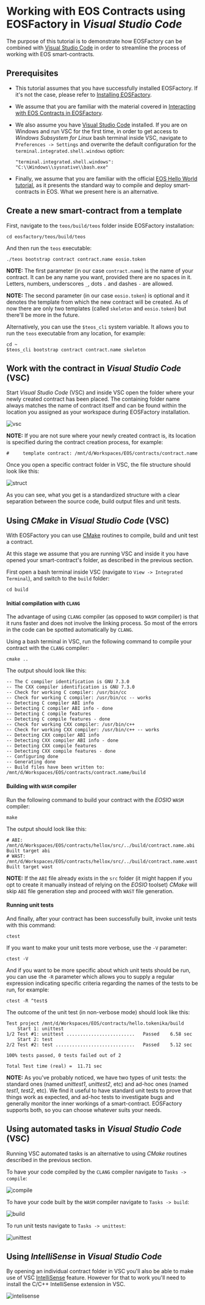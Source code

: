 # Working with EOS Contracts using EOSFactory in *Visual Studio Code*

The purpose of this tutorial is to demonstrate how EOSFactory can be combined with [Visual Studio Code](https://code.visualstudio.com/) in order to streamline the process of working with EOS smart-contracts.

## Prerequisites

- This tutorial assumes that you have successfully installed EOSFactory. If it's not the case, please refer to [Installing EOSFactory](https://mail.google.com/mail/u/0/01.InstallingEOSFactory.html).

- We assume that you are familiar with the material covered in [Interacting with EOS Contracts in EOSFactory](https://mail.google.com/mail/u/0/02.InteractingWithEOSContractsInEOSFactory.html).

- We also assume you have [Visual Studio Code](https://code.visualstudio.com/) installed. If you are on Windows and run VSC for the first time, in order to get access to *Windows Subsystem for Linux* bash terminal inside VSC, navigate to `Preferences -> Settings` and overwrite the default configuration for the `terminal.integrated.shell.windows` option:

  ```
  "terminal.integrated.shell.windows": "C:\\Windows\\sysnative\\bash.exe"
  ```

- Finally, we assume that you are familiar with the official [EOS Hello World tutorial](https://github.com/EOSIO/eos/wiki/Tutorial-Hello-World-Contract), as it presents the standard way to compile and deploy smart-contracts in EOS. What we present here is an alternative.

## Create a new smart-contract from a template

First, navigate to the `teos/build/teos` folder inside EOSFactory installation:

```
cd eosfactory/teos/build/teos
```

And then run the `teos` executable:

```
./teos bootstrap contract contract.name eosio.token
```

**NOTE:** The first parameter (in our case `contract.name`) is the name of your contract. It can be any name you want, provided there are no spaces in it. Letters, numbers, underscores `_`, dots `.` and dashes `-` are allowed.

**NOTE:** The second parameter (in our case `eosio.token`) is optional and it denotes the template from which the new contract will be created. As of now there are only two templates (called `skeleton` and `eosio.token`) but there'll be more in the future.

Alternatively, you can use the `$teos_cli` system variable. It allows you to run the `teos` executable from any location, for example:

```
cd ~
$teos_cli bootstrap contract contract.name skeleton
```

## Work with the contract in *Visual Studio Code* (VSC)

Start *Visual Studio Code* (VSC) and inside VSC open the folder where your newly created contract has been placed. The containing folder name always matches the name of contract itself and can be found within the location you assigned as your workspace during EOSFactory installation.

![vsc](D:\Workspaces\EOS\eosfactory\docs\sphinx\source\tutorials\images\open_folder.png)

**NOTE:** If you are not sure where your newly created contract is, its location is specified during the contract creation process, for example:

```
#     template contract: /mnt/d/Workspaces/EOS/contracts/contract.name
```

Once you open a specific contract folder in VSC, the file structure should look like this:

![struct](D:\Workspaces\EOS\eosfactory\docs\sphinx\source\tutorials\images\file_structure.png)

As you can see, what you get is a standardized structure with a clear separation between the source code, build output files and unit tests.

## Using *CMake* in *Visual Studio Code* (VSC)

With EOSFactory you can use [CMake](https://cmake.org/) routines to compile, build and unit test a contract. 

At this stage we assume that you are running VSC and inside it you have opened your smart-contract's folder, as described in the previous section.

First open a bash terminal inside VSC (navigate to `View -> Integrated Terminal`), and switch to the `build` folder:

```
cd build
```

#### Initial compilation with `CLANG`

The advantage of using `CLANG` compiler (as opposed to `WASM` compiler) is that it runs faster and does not involve the linking process. So most of the errors in the code can be spotted automatically by `CLANG`. 

Using a bash terminal in VSC, run the following command to compile your contract with the `CLANG` compiler:

```
cmake ..
```

The output should look like this:

```
-- The C compiler identification is GNU 7.3.0
-- The CXX compiler identification is GNU 7.3.0
-- Check for working C compiler: /usr/bin/cc
-- Check for working C compiler: /usr/bin/cc -- works
-- Detecting C compiler ABI info
-- Detecting C compiler ABI info - done
-- Detecting C compile features
-- Detecting C compile features - done
-- Check for working CXX compiler: /usr/bin/c++
-- Check for working CXX compiler: /usr/bin/c++ -- works
-- Detecting CXX compiler ABI info
-- Detecting CXX compiler ABI info - done
-- Detecting CXX compile features
-- Detecting CXX compile features - done
-- Configuring done
-- Generating done
-- Build files have been written to: /mnt/d/Workspaces/EOS/contracts/contract.name/build
```

#### Building with `WASM` compiler

Run the following command to build your contract with the *EOSIO* `WASM` compiler:

```
make
```

The output should look like this:

```
# ABI: /mnt/d/Workspaces/EOS/contracts/hellox/src/../build/contract.name.abi
Built target abi
# WAST: /mnt/d/Workspaces/EOS/contracts/hellox/src/../build/contract.name.wast
Built target wast
```

**NOTE:** If the `ABI` file already exists in the `src` folder (it might happen if you opt to create it manually instead of relying on the *EOSIO* toolset) *CMake* will skip `ABI` file generation step and proceed with `WAST` file generation.

#### Running unit tests

And finally, after your contract has been successfully built, invoke unit tests with this command:

```
ctest
```

If you want to make your unit tests more verbose, use the `-V` parameter:

```
ctest -V
```

And if you want to be more specific about which unit tests should be run, you can use the `-R` parameter which allows you to supply a regular expression indicating specific criteria regarding the names of the tests to be run, for example:

```
ctest -R ^test$
```

The outcome of the unit test (in non-verbose mode) should look like this:

```
Test project /mnt/d/Workspaces/EOS/contracts/hello.tokenika/build
    Start 1: unittest
1/2 Test #1: unittest .........................   Passed    6.58 sec
    Start 2: test
2/2 Test #2: test .............................   Passed    5.12 sec

100% tests passed, 0 tests failed out of 2

Total Test time (real) =  11.71 sec
```

**NOTE:** As you've probably noticed, we have two types of unit tests: the standard ones (named *unittest1*, *unittest2*, etc) and ad-hoc ones (named *test1*, *test2*, etc). We find it useful to have standard unit tests to prove that things work as expected, and ad-hoc tests to investigate bugs and generally monitor the inner workings of a smart-contract. EOSFactory supports both, so you can choose whatever suits your needs.

## Using automated tasks in *Visual Studio Code* (VSC)

Running VSC automated tasks is an alternative to using *CMake* routines described in the previous section. 

To have your code compiled by the `CLANG` compiler navigate to `Tasks -> compile`:

![compile](D:\Workspaces\EOS\eosfactory\docs\sphinx\source\tutorials\images\compile.png)

To have your code built by the `WASM` compiler navigate to `Tasks -> build`:

![build](D:\Workspaces\EOS\eosfactory\docs\sphinx\source\tutorials\images\build.png)

To run unit tests navigate to `Tasks -> unittest`:

![unittest](D:\Workspaces\EOS\eosfactory\docs\sphinx\source\tutorials\images\unittest.png)

## Using *IntelliSense* in *Visual Studio Code*

By opening an individual contract folder in VSC you'll also be able to make use of VSC [IntelliSense](https://code.visualstudio.com/docs/editor/intellisense) feature. However for that to work you'll need to install the C/C++ IntelliSense extension in VSC.

![intelisense](D:\Workspaces\EOS\eosfactory\docs\sphinx\source\tutorials\images\intelisense.png)